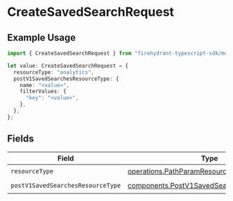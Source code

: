 # CreateSavedSearchRequest

## Example Usage

```typescript
import { CreateSavedSearchRequest } from "firehydrant-typescript-sdk/models/operations";

let value: CreateSavedSearchRequest = {
  resourceType: "analytics",
  postV1SavedSearchesResourceType: {
    name: "<value>",
    filterValues: {
      "key": "<value>",
    },
  },
};
```

## Fields

| Field                                                                                                    | Type                                                                                                     | Required                                                                                                 | Description                                                                                              |
| -------------------------------------------------------------------------------------------------------- | -------------------------------------------------------------------------------------------------------- | -------------------------------------------------------------------------------------------------------- | -------------------------------------------------------------------------------------------------------- |
| `resourceType`                                                                                           | [operations.PathParamResourceType](../../models/operations/pathparamresourcetype.md)                     | :heavy_check_mark:                                                                                       | N/A                                                                                                      |
| `postV1SavedSearchesResourceType`                                                                        | [components.PostV1SavedSearchesResourceType](../../models/components/postv1savedsearchesresourcetype.md) | :heavy_check_mark:                                                                                       | N/A                                                                                                      |